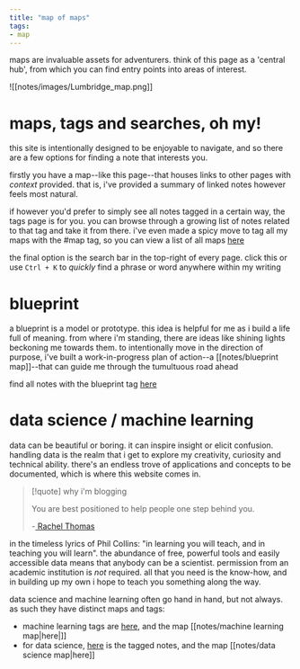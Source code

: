 ```yaml
---
title: "map of maps"
tags:
- map
---
```


maps are invaluable assets for adventurers. think of this page as a 'central hub', from which you can find entry points into areas of interest. 

![[notes/images/Lumbridge_map.png]]

# maps, tags and searches, oh my!
this site is intentionally designed to be enjoyable to navigate, and so there are a few options for finding a note that interests you. 

firstly you have a map--like this page--that houses links to other pages with *context* provided. that is, i've provided a summary of linked notes however feels most natural. 

if however you'd prefer to simply see all notes tagged in a certain way, the tags page is for you. you can browse through a growing list of notes related to that tag and take it from there. i've even made a spicy move to tag all my maps with the #map tag, so you can view a list of all maps [here](/tags/Map) 

the final option is the search bar in the top-right of every page. click this or use `Ctrl + K` to *quickly* find a phrase or word anywhere within my writing

# blueprint
a blueprint is a model or prototype. this idea is helpful for me as i build a life full of meaning. from where i'm standing, there are ideas like shining lights beckoning me towards them. to intentionally move in the direction of purpose, i've built a work-in-progress plan of action--a [[notes/blueprint map]]--that can guide me through the tumultuous road ahead

find all notes with the blueprint tag [here](/tags/Blueprint)

# data science / machine learning
data can be beautiful or boring. it can inspire insight or elicit confusion. handling data is the realm that i get to explore my creativity, curiosity and technical ability. there's an endless trove of applications and concepts to be documented, which is where this website comes in.  

> [!quote] why i'm blogging
>
> You are best positioned to help people one step behind you.
> 
> -[ Rachel Thomas](https://medium.com/@racheltho/why-you-yes-you-should-blog-7d2544ac1045)

in the timeless lyrics of Phil Collins: "in learning you will teach, and in teaching you will learn". the abundance of free, powerful tools and easily accessible data means that anybody can be a scientist. permission from an academic institution is *not* required. all that you need is the know-how, and in building up my own i hope to teach you something along the way.

data science and machine learning often go hand in hand, but not always. as such they have distinct maps and tags:
- machine learning tags are [here](/tags/ML), and the map [[notes/machine learning map|here|]] 
- for data science, [here](/tags/datascience) is the tagged notes, and the map [[notes/data science map|here]] 


